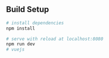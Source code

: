 


## Build Setup

``` bash
# install dependencies
npm install

# serve with reload at localhost:8080
npm run dev
# vuejs
